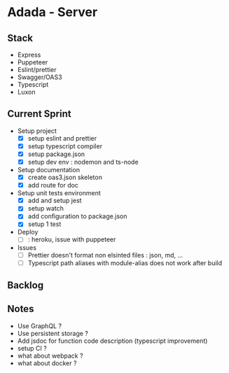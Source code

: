 # Adada - Server

## Stack
- Express
- Puppeteer
- Eslint/prettier
- Swagger/OAS3
- Typescript
- Luxon

## Current Sprint
- Setup project 
    - [x] setup eslint and prettier
    - [x] setup typescript compiler
    - [x] setup package.json
    - [x] setup dev env : nodemon and ts-node
- Setup documentation 
    - [x] create oas3.json skeleton
    - [x] add route for doc
- Setup unit tests environment
    - [x] add and setup jest
    - [x] setup watch 
    - [x] add configuration to package.json 
    - [x] setup 1 test
- Deploy
  - [ ] : heroku, issue with puppeteer
- Issues
  - [ ] Prettier doesn't format non elsinted files : json, md, ...
  - [ ] Typescript path aliases with module-alias does not work after build

## Backlog

## Notes
- Use GraphQL ?
- Use persistent storage ?
- Add jsdoc for function code description (typescript improvement)
- setup CI ?
- what about webpack ? 
- what about docker ? 